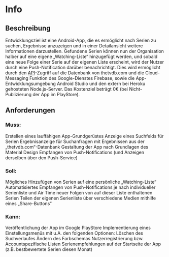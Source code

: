 # Info

## Beschreibung

Entwicklungsziel ist eine Android-App, die es ermöglicht nach Serien zu suchen, Ergebnisse 
anzuzeigen und in einer Detailansicht weitere Informationen darzustellen. Gefundene Serien können 
nun der Organisation halber auf eine eigene „Watching-Liste“ hinzugefügt werden, und sobald eine 
neue Folge einer Serie auf der eigenen Liste erscheint, wird der Nutzer durch eine Push-Notification 
darüber benachrichtigt.
Dies wird ermöglicht durch den [API](api.md#API)-Zugriff auf die Datenbank von thetvdb.com und die Cloud-
Messaging Funktion des Google-Dienstes Firebase, sowie die App-Entwicklungsumgebung Android 
Studio und den extern bei Heroku gehosteten Node.js-Server.
Das Kostenziel beträgt 0€ (bei Nicht-Publizierung der App im PlayStore).

## Anforderungen

### Muss:
Erstellen eines lauffähigen App-Grundgerüstes
Anzeige eines Suchfelds für Serien
Ergebnisanzeige für Suchanfragen mit Ergebnissen aus der „thetvdb.com“-Datenbank
Gestaltung der App nach Grundlagen des Material Design
Empfangen von Push-Notifications (und Anzeigen derselben über den Push-Service)
### Soll:
Mögliches Hinzufügen von Serien auf eine persönliche „Watching-Liste“
Automatisiertes Empfangen von Push-Notifications je nach individueller Serienliste und Air Time 
neuer Folgen von auf dieser Liste enthaltenen Serien
Teilen der eigenen Serienliste über verschiedene Medien mithilfe eines „Share-Buttons“
### Kann:
Veröffentlichung der App im Google PlayStore
Implementierung eines Einstellungsmenüs mit u.A. den folgenden Optionen:
Löschen des Suchverlaufes
Ändern des Farbschemas
Nutzerregistrierung bzw. Accountspezifische Listen
Serienempfehlungen auf der Startseite der App (z.B. bestbewertete Serien diesen Monat)
